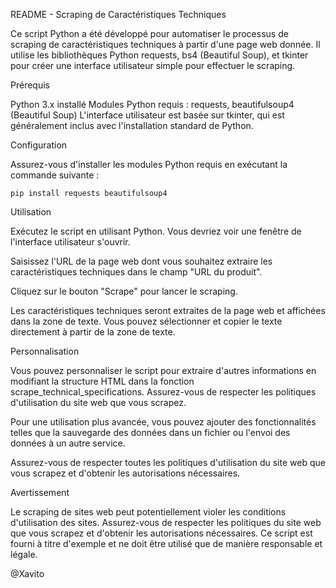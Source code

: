 README - Scraping de Caractéristiques Techniques

Ce script Python a été développé pour automatiser le processus de scraping de caractéristiques techniques à partir d'une page web donnée. Il utilise les bibliothèques Python requests, bs4 (Beautiful Soup), et tkinter pour créer une interface utilisateur simple pour effectuer le scraping.

Prérequis

Python 3.x installé
Modules Python requis : requests, beautifulsoup4 (Beautiful Soup)
L'interface utilisateur est basée sur tkinter, qui est généralement inclus avec l'installation standard de Python.

Configuration

Assurez-vous d'installer les modules Python requis en exécutant la commande suivante :

	pip install requests beautifulsoup4

Utilisation

Exécutez le script en utilisant Python. Vous devriez voir une fenêtre de l'interface utilisateur s'ouvrir.

Saisissez l'URL de la page web dont vous souhaitez extraire les caractéristiques techniques dans le champ "URL du produit".

Cliquez sur le bouton "Scrape" pour lancer le scraping.

Les caractéristiques techniques seront extraites de la page web et affichées dans la zone de texte. Vous pouvez sélectionner et copier le texte directement à partir de la zone de texte.

Personnalisation

Vous pouvez personnaliser le script pour extraire d'autres informations en modifiant la structure HTML dans la fonction scrape_technical_specifications. Assurez-vous de respecter les politiques d'utilisation du site web que vous scrapez.

Pour une utilisation plus avancée, vous pouvez ajouter des fonctionnalités telles que la sauvegarde des données dans un fichier ou l'envoi des données à un autre service.

Assurez-vous de respecter toutes les politiques d'utilisation du site web que vous scrapez et d'obtenir les autorisations nécessaires.

Avertissement

Le scraping de sites web peut potentiellement violer les conditions d'utilisation des sites. Assurez-vous de respecter les politiques du site web que vous scrapez et d'obtenir les autorisations nécessaires. Ce script est fourni à titre d'exemple et ne doit être utilisé que de manière responsable et légale.




@Xavito

